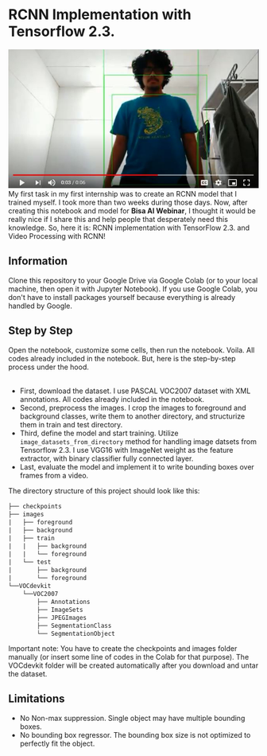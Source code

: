 # RCNN Implementation with Tensorflow 2.3.
![image](https://github.com/ammarchalifah/VideoRCNN/blob/master/video.JPG)<br>
My first task in my first internship was to create an RCNN model that I trained myself. I took more than two weeks during those days.
Now, after creating this notebook and model for **Bisa AI Webinar**, I thought it would be really nice if I share this and help
people that desperately need this knowledge. So, here it is: RCNN implementation with TensorFlow 2.3. and Video Processing with RCNN!

## Information
Clone this repository to your Google Drive via Google Colab (or to your local machine, then open it with Jupyter Notebook).
If you use Google Colab, you don't have to install packages yourself because everything is already handled by Google.

## Step by Step
Open the notebook, customize some cells, then run the notebook. Voila. All codes already included in the notebook. But, here is the step-by-step process
under the hood.<br><br>
- First, download the dataset. I use PASCAL VOC2007 dataset with XML annotations. All codes already included in the notebook.
- Second, preprocess the images. I crop the images to foreground and background classes, write them to another directory, and structurize them in train and test directory.
- Third, define the model and start training. Utilize `image_datasets_from_directory` method for handling image datsets from Tensorflow 2.3. I use VGG16 with ImageNet weight as
the feature extractor, with binary classifier fully connected layer.
- Last, evaluate the model and implement it to write bounding boxes over frames from a video.

The directory structure of this project should look like this:
```
├── checkpoints
├── images
|   ├── foreground
|   ├── background
|   ├── train
|   |   ├── background
|   |   └── foreground
|   └── test
|       ├── background
|       └── foreground
└──VOCdevkit
    └──VOC2007
        ├── Annotations
        ├── ImageSets
        ├── JPEGImages
        ├── SegmentationClass
        └── SegmentationObject
```
Important note: You have to create the checkpoints and images folder manually (or insert some line of codes in the Colab for that purpose). The VOCdevkit folder
will be created automatically after you download and untar the dataset.
## Limitations
- No Non-max suppression. Single object may have multiple bounding boxes.
- No bounding box regressor. The bounding box size is not optimized to perfectly fit the object.
